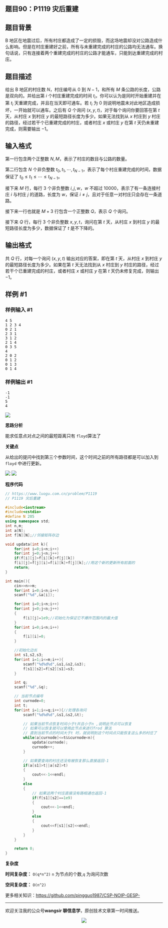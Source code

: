 ﻿## 题目90：P1119 灾后重建

## 题目背景

B 地区在地震过后，所有村庄都造成了一定的损毁，而这场地震却没对公路造成什么影响。但是在村庄重建好之前，所有与未重建完成的村庄的公路均无法通车。换句话说，只有连接着两个重建完成的村庄的公路才能通车，只能到达重建完成的村庄。

## 题目描述

给出 B 地区的村庄数 $N$，村庄编号从 $0$ 到 $N-1$，和所有 $M$ 条公路的长度，公路是双向的。并给出第 $i$ 个村庄重建完成的时间 $t_i$，你可以认为是同时开始重建并在第 $t_i$ 天重建完成，并且在当天即可通车。若 $t_i$ 为 $0$ 则说明地震未对此地区造成损坏，一开始就可以通车。之后有 $Q$ 个询问 $(x,y,t)$，对于每个询问你要回答在第 $t$ 天，从村庄 $x$ 到村庄 $y$ 的最短路径长度为多少。如果无法找到从 $x$ 村庄到 $y$ 村庄的路径，经过若干个已重建完成的村庄，或者村庄 $x$ 或村庄 $y$ 在第 $t$ 天仍未重建完成，则需要输出 $-1$。

## 输入格式

第一行包含两个正整数 $N,M$，表示了村庄的数目与公路的数量。

第二行包含 $N$ 个非负整数 $t_0,t_1,\cdots,t_{N-1}$，表示了每个村庄重建完成的时间，数据保证了 $t_0 \le t_1 \le \cdots \le t_{N-1}$。

接下来 $M$ 行，每行 $3$ 个非负整数 $i,j,w$，$w$ 不超过 $10000$，表示了有一条连接村庄 $i$ 与村庄 $j$ 的道路，长度为 $w$，保证 $i\neq j$，且对于任意一对村庄只会存在一条道路。

接下来一行也就是 $M+3$ 行包含一个正整数 $Q$，表示 $Q$ 个询问。

接下来 $Q$ 行，每行 $3$ 个非负整数 $x,y,t$，询问在第 $t$ 天，从村庄 $x$ 到村庄 $y$ 的最短路径长度为多少，数据保证了 $t$ 是不下降的。

## 输出格式

共 $Q$ 行，对每一个询问 $(x,y,t)$ 输出对应的答案，即在第 $t$ 天，从村庄 $x$ 到村庄 $y$ 的最短路径长度为多少。如果在第 $t$ 天无法找到从 $x$ 村庄到 $y$ 村庄的路径，经过若干个已重建完成的村庄，或者村庄 $x$ 或村庄 $y$ 在第 $t$ 天仍未修复完成，则输出 $-1$。

## 样例 #1

### 样例输入 #1

```
4 5
1 2 3 4
0 2 1
2 3 1
3 1 2
2 1 4
0 3 5
4
2 0 2
0 1 2
0 1 3
0 1 4
```

### 样例输出 #1

```
-1
-1
5
4
```

<img src ="https://cdn.jsdelivr.net/gh/pingguo1987/CSP-NOIP-GESP-/image/pic/图论/图论_题目90：P1119 灾后重建/image-20250102162128700.png" />



**思路分析**

能求任意点对点之间的最短距离只有 `floyd`算法了

**关键点**

从给出的提问中找到第三个参数时间，这个时间之前的所有路径都是可以加入到`floyd` 中进行更新。

<img src ="https://cdn.jsdelivr.net/gh/pingguo1987/CSP-NOIP-GESP-/image/pic/图论/图论_题目90：P1119 灾后重建/image-20250102162311309.png" />

<img src ="https://cdn.jsdelivr.net/gh/pingguo1987/CSP-NOIP-GESP-/image/pic/图论/图论_题目90：P1119 灾后重建/image-20250102162405648.png" />



**程序代码**

```c++
// https://www.luogu.com.cn/problem/P1119
// P1119 灾后重建

#include<iostream>
#include<cstdio>
#define N 205
using namespace std;
int n,m;
int a[N];
int f[N][N];//邻接矩阵存边

void updata(int k){
	for(int i=0;i<n;i++)
	for(int j=0;j<n;j++)
	if(f[i][j]>f[i][k]+f[j][k])
	f[i][j]=f[j][i]=f[i][k]+f[j][k];//用这个新的更新所有前面的 
	return;
}

int main(){
	cin>>n>>m;
	for(int i=0;i<n;i++)
	scanf("%d",&a[i]);

	for(int i=0;i<n;i++)
	for(int j=0;j<n;j++)
    {
		f[i][j]=1e9;//初始化为保证它不爆炸范围内的最大值 
	}
	for(int i=0;i<n;i++)
    {
        f[i][i]=0;
    }

    //初始化边长 
	int s1,s2,s3;
	for(int i=1;i<=m;i++){
		scanf("%d%d%d",&s1,&s2,&s3);
		f[s1][s2]=f[s2][s1]=s3;
	}

	int q;
	scanf("%d",&q);

    // 当前节点编号
	int curnode=0;
    int t;
	for(int i=1;i<=q;i++){//处理各询问 
		scanf("%d%d%d",&s1,&s2,&t);

        // 如果当前节点恢复时间小于t并且小于n ,说明此节点可以恢复
        // 如果可以恢复就可以使用此节点来进行frod 算法
        // 直到当前节点的时间大于t 时，就说明到这个时间点只能恢复这么多的村庄了
		while(a[curnode]<=t&&curnode<n){
			updata(curnode);
			curnode++;
		}

        // 如果要查询的村庄还没有被恢复那么直接返回-1
		if(a[s1]>t||a[s2]>t)
        {
            cout<<-1<<endl;
        }
		else 
        {
            // 如果这两个村庄直接没有路相通也返回-1
			if(f[s1][s2]==1e9)
            {
                cout<<-1<<endl;
            }
			else 
            {
                cout<<f[s1][s2]<<endl;
            }
		}
	}

	return 0;
}
```

**复杂度**

**时间复杂度：** `O(q*n^2)`  `n` 为节点的个数,`q` 为询问次数 

**空间复杂度：** `O(n^2)` 

更多相关知识：https://github.com/pingguo1987/CSP-NOIP-GESP-

---

欢迎关注我的公众号**wangsir 聊信息学**，原创技术文章第一时间推送。

<center>
    <img src="https://cdn.jsdelivr.net/gh/pingguo1987/CSP-NOIP-GESP-/image/pic/公众号-扫码版.png">
</center>
